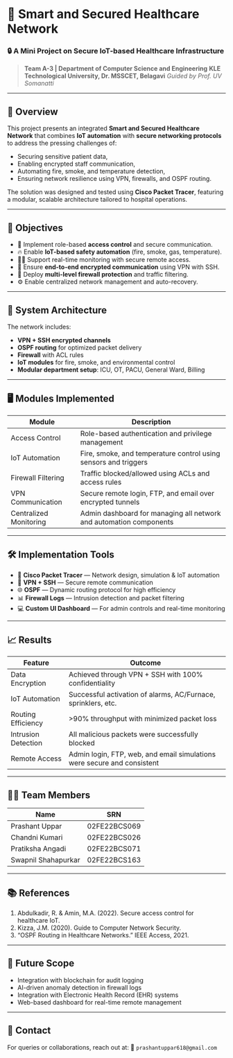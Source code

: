 
# 🏥 Smart and Secured Healthcare Network

### 🔒 A Mini Project on Secure IoT-based Healthcare Infrastructure

> **Team A-3 | Department of Computer Science and Engineering**
> **KLE Technological University, Dr. MSSCET, Belagavi**
> *Guided by  Prof. UV Somanatti*

---

## 📌 Overview

This project presents an integrated **Smart and Secured Healthcare Network** that combines **IoT automation** with **secure networking protocols** to address the pressing challenges of:

* Securing sensitive patient data,
* Enabling encrypted staff communication,
* Automating fire, smoke, and temperature detection,
* Ensuring network resilience using VPN, firewalls, and OSPF routing.

The solution was designed and tested using **Cisco Packet Tracer**, featuring a modular, scalable architecture tailored to hospital operations.

---

## 🎯 Objectives

* 🔐 Implement role-based **access control** and secure communication.
* 🔥 Enable **IoT-based safety automation** (fire, smoke, gas, temperature).
* 🧑‍⚕️ Support real-time monitoring with secure remote access.
* 📡 Ensure **end-to-end encrypted communication** using VPN with SSH.
* 🧱 Deploy **multi-level firewall protection** and traffic filtering.
* ⚙️ Enable centralized network management and auto-recovery.

---

## 🧱 System Architecture

The network includes:

* **VPN + SSH encrypted channels**
* **OSPF routing** for optimized packet delivery
* **Firewall** with ACL rules
* **IoT modules** for fire, smoke, and environmental control
* **Modular department setup**: ICU, OT, PACU, General Ward, Billing

---

## 🖥️ Modules Implemented

| Module                 | Description                                                        |
| ---------------------- | ------------------------------------------------------------------ |
| Access Control         | Role-based authentication and privilege management                 |
| IoT Automation         | Fire, smoke, and temperature control using sensors and triggers    |
| Firewall Filtering     | Traffic blocked/allowed using ACLs and access rules                |
| VPN Communication      | Secure remote login, FTP, and email over encrypted tunnels         |
| Centralized Monitoring | Admin dashboard for managing all network and automation components |

---

## 🛠️ Implementation Tools

* 🔧 **Cisco Packet Tracer** — Network design, simulation & IoT automation
* 🔐 **VPN + SSH** — Secure remote communication
* 🌐 **OSPF** — Dynamic routing protocol for high efficiency
* 📊 **Firewall Logs** — Intrusion detection and packet filtering
* 💻 **Custom UI Dashboard** — For admin controls and real-time monitoring

---

## 📈 Results

| Feature             | Outcome                                                                 |
| ------------------- | ----------------------------------------------------------------------- |
| Data Encryption     | Achieved through VPN + SSH with 100% confidentiality                    |
| IoT Automation      | Successful activation of alarms, AC/Furnace, sprinklers, etc.           |
| Routing Efficiency  | >90% throughput with minimized packet loss                              |
| Intrusion Detection | All malicious packets were successfully blocked                         |
| Remote Access       | Admin login, FTP, web, and email simulations were secure and consistent |

---

## 👨‍💻 Team Members

| Name                | SRN          |
| ------------------- | ------------ |
| Prashant Uppar      | 02FE22BCS069 |
| Chandni Kumari      | 02FE22BCS026 |
| Pratiksha Angadi    | 02FE22BCS071 |
| Swapnil Shahapurkar | 02FE22BCS163 |

---

## 📚 References

1. Abdulkadir, R. & Amin, M.A. (2022). Secure access control for healthcare IoT.
2. Kizza, J.M. (2020). Guide to Computer Network Security.
3. “OSPF Routing in Healthcare Networks.” IEEE Access, 2021.

---

## 🚀 Future Scope

* Integration with blockchain for audit logging
* AI-driven anomaly detection in firewall logs
* Integration with Electronic Health Record (EHR) systems
* Web-based dashboard for real-time remote management

---

## 📨 Contact

For queries or collaborations, reach out at:
📧 `prashantuppar618@gmail.com`
